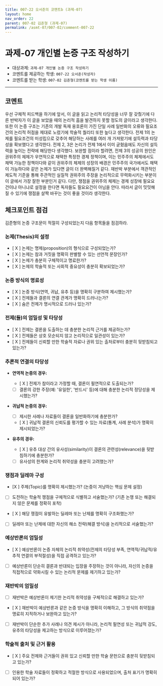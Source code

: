 ```yaml
---
title: 007-22 오서준의 코멘트b (과제-07) 
layout: home
nav_order: 22
parent: 007-02 김준형 (과제-07)
permalink: /asmt-07/007-02/comment-007-22
---
```


# 과제-07 개인별 논증 구조 작성하기

- 대상과제: `과제-07 개인별 논증 구조 작성하기`
- 코멘트를 제공하는 학생: `007-22 오서준(작성자)` 
- 코멘트를 받는 학생: `007-02 김준형(코멘트를 받는 학생 이름)` 

---

## 코멘트

우선 구체적 피드백을 하기에 앞서, 이 글을 읽고 논리적 타당성을 너무 잘 갖췄기에 다른 반박자가 이 글을 보았을 때의 논리적 흠을 발견하지 못할 정도의 글이라고 생각한다. 또한 이 논증 구조는 기존의 개발 독재 옹호론이 가진 단일 사례 일반화의 오류와 필요조건의 논리적 허점을 제대로 노렸기에 학술적 퀄리티 또한 높다고 생각한다.
전제 1의 논제를 필요조건의 미성립으로 갖추어 해당하는 사례를 여러 개 가져왔기에 설득력과 타당성을 확보했다고 생각한다. 전제 2, 3은 논리가 전제 1에서 이미 굳혔음에도 자신의 설득력을 높이는 전략에 해당한다 생각했다. 보완할 점이라 할려면, 전제 3의 성공의 원인은 권위주의 체제가 우연적으로 채택한 특정한 경제 정책이며, 이는 민주주의 체제에서도 채택 가능한 정책이다와 같이 권위주의 체제의 성장의 배경은 민주주의 국가에서도 채택이 가능하다와 같은 논제가 있다면 글이 더 완벽해질거 같다. 재반박 부분에서 객관적인 제도적 기준을 통해 주관적인 실질적 권위주의 주장을 논리적으로 무력화시키는 부분이 이 글에서 가장 잘한 부분인거 같다.
다만, 쟁점을 권위주의 체제는 경제 성장에 필요요건이냐 아니냐로 설정을 한다면 독자들도 필요요건이 아님을 안다. 따라서 글이 밋밋해질 수 있기에 쟁점을 살짝 바꾸는 것이 좋을 것이라 생각한다.

## 체크포인트 점검

김준형의 논증 구조문이 적절히 구성되었는지 다음 항목들을 점검하라.

### **논제(Thesis)의 설정**
- [ X ] 논제는 명제(proposition)의 형식으로 구성되었는가?
- [ X ] 논제는 참과 거짓을 명확히 판별할 수 있는 선언적 문장인가?
- [ X ] 논제가 충분히 구체적이고 명료한가?
- [ X ] 논제의 학술적 또는 사회적 중요성이 충분히 확보되었는가?

### **논증 방식의 명료성**
- [ X ] 논증 방식(연역, 귀납, 유추 등)을 명확히 구분하여 제시했는가?
- [ X ] 전제들과 결론의 연결 관계가 명확히 드러나는가?
- [ X ] 숨은 전제가 명시적으로 드러나 있는가?

### **전제(들)의 엄밀성 및 타당성**
- [ X ] 전제는 결론을 도출하는 데 충분한 논리적 근거를 제공하는가?
- [ X ] 전제들은 상호 모순되지 않고 논리적으로 일관성이 있는가?
- [ X ] 전제들이 신뢰할 만한 학술적 자료나 권위 있는 출처로부터 충분히 뒷받침되고 있는가?

### **추론적 연결의 타당성**
- **연역적 논증의 경우:**
  - [ X ] 전제가 참이라고 가정할 때, 결론이 필연적으로 도출되는가?
  - [ ] 결론의 강한 주장(예: '유일한', '반드시' 등)에 대해 충분한 논리적 정당성을 제시했는가?

- **귀납적 논증의 경우:**
  - [ ] 제시한 사례나 자료들이 결론을 일반화하기에 충분한가?
  - [ X ] 귀납적 결론의 신뢰도를 평가할 수 있는 자료(통계, 사례 분석)가 명확히 제시되었는가?

- **유추의 경우:**
  - [ X ] 유추 대상 간의 유사성(similarity)이 결론의 관련성(relevance)을 뒷받침하기에 충분한가?
  - [ ] 유사성의 한계와 논리적 취약성을 충분히 고려했는가?

### **쟁점과 딜레마 구성**
- [X ] 주제(Topic)를 명확히 제시했는가? (논증이 겨냥하는 핵심 문제 설정)
- [ ] 도전하는 학술적 쟁점을 구체적으로 식별하고 서술했는가? (기존 논쟁 또는 해결되지 않은 문제를 정확히 포착)
- [ X ] 해당 쟁점이 유발하는 딜레마 또는 난제를 명확히 구조화했는가?
- [ ] 딜레마 또는 난제에 대한 자신의 해소 전략(해결 방식)을 논리적으로 서술했는가?

### **예상반론의 엄밀성**
- [ X ] 예상반론이 논증 자체의 논리적 취약성(전제의 타당성 부족, 연역적/귀납적/유추적 연결의 부적절성)을 직접 공격하고 있는가?
- [ ] 예상반론이 단순히 결론과 반대되는 입장을 주장하는 것이 아니라, 자신의 논증을 직접적으로 약화시킬 수 있는 논리적 문제를 제기하고 있는가?

### **재반박의 엄밀성**
- [ ] 재반박은 예상반론이 제기한 논리적 취약성을 구체적으로 해결하고 있는가?
- [ X ] 재반박이 예상반론과 같은 논증 방식을 명확히 이해하고, 그 방식의 취약점을 명료히 지적하거나 보완하고 있는가?
- [ ] 재반박이 단순한 추가 사례나 의견 제시가 아니라, 논리적 필연성 또는 귀납적 강도, 유추의 타당성을 제고하는 방식으로 이루어졌는가?

### **학술적 출처 및 근거 활용**
- [ X ] 주요 전제와 근거들이 권위 있고 신뢰할 만한 학술 문헌으로 충분히 뒷받침되고 있는가?
- [ ] 인용한 학술 자료들이 정확하고 적절한 방식으로 사용되었으며, 출처 표기가 명확히 되어 있는가?
